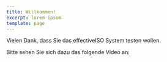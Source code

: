 ```yaml
---
title: Willkommen!
excerpt: lorem-ipsum
template: page
---
```

Vielen Dank, dass Sie das effectiveISO System testen wollen.

Bitte sehen Sie sich dazu das folgende Video an:
